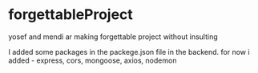 # forgettableProject
yosef and mendi ar making forgettable project without insulting

I added some packages in the packege.json file in the backend. for now i added - express, cors, mongoose, axios, nodemon 
